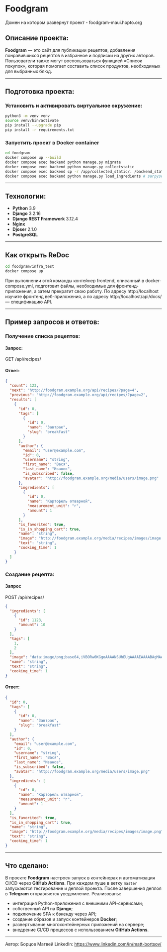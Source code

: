 # Foodgram
Домен на котором развернут проект - foodgram-maui.hopto.org

## Описание проекта:
**Foodgram** — это сайт для публикации рецептов, добавления понравившихся рецептов в избранное и подписки на других авторов. Пользователи также могут воспользоваться функцией «Список покупок», которая помогает составить список продуктов, необходимых для выбранных блюд.

---
## Подготовка проекта:

### Установить и активировать виртуальное окружение:
```bash
python3 -m venv venv
source venv/bin/activate
pip install --upgrade pip
pip install -r requirements.txt
```

### Запустить проект в Docker container
```bash
cd foodgram
docker compose up --build
docker compose exec backend python manage.py migrate
docker compose exec backend python manage.py collectstatic
docker compose exec backend cp -r /app/collected_static/. /backend_static/static/
docker compose exec backend python manage.py load_ingredients # загрузка ингредиентов в БД.
```
---

## Технологии:
- **Python** 3.9  
- **Django** 3.2.16  
- **Django REST Framework** 3.12.4  
- **Nginx**  
- **Djoser** 2.1.0  
- **PostgreSQL**  

---

## Как открыть ReDoc
```bash
cd foodgram/infra_test
docker compose up
```

При выполнении этой команды контейнер frontend, описанный в docker-compose.yml, подготовит файлы, необходимые для фронтенд-приложения, а затем прекратит свою работу. 
По адресу http://localhost изучите фронтенд веб-приложения, а по адресу http://localhost/api/docs/ — спецификацию API.

---

## Пример запросов и ответов:

### Получение списка рецептов:
#### Запрос:
GET /api/recipes/
#### Ответ:
```json
{
  "count": 123,
  "next": "http://foodgram.example.org/api/recipes/?page=4",
  "previous": "http://foodgram.example.org/api/recipes/?page=2",
  "results": [
    {
      "id": 0,
      "tags": [
        {
          "id": 0,
          "name": "Завтрак",
          "slug": "breakfast"
        }
      ],
      "author": {
        "email": "user@example.com",
        "id": 0,
        "username": "string",
        "first_name": "Вася",
        "last_name": "Иванов",
        "is_subscribed": false,
        "avatar": "http://foodgram.example.org/media/users/image.png"
      },
      "ingredients": [
        {
          "id": 0,
          "name": "Картофель отварной",
          "measurement_unit": "г",
          "amount": 1
        }
      ],
      "is_favorited": true,
      "is_in_shopping_cart": true,
      "name": "string",
      "image": "http://foodgram.example.org/media/recipes/images/image.png",
      "text": "string",
      "cooking_time": 1
    }
  ]
}
```

### Создание рецепта:
#### Запрос
POST /api/recipes/
```json
{
  "ingredients": [
    {
      "id": 1123,
      "amount": 10
    }
  ],
  "tags": [
    1,
    2
  ],
  "image": "data:image/png;base64,iVBORw0KGgoAAAANSUhEUgAAAAEAAAABAgMAAABieywaAAAACVBMVEUAAAD///9fX1/S0ecCAAAACXBIWXMAAA7EAAAOxAGVKw4bAAAACklEQVQImWNoAAAAggCByxOyYQAAAABJRU5ErkJggg==",
  "name": "string",
  "text": "string",
  "cooking_time": 1
}
```
#### Ответ:
```json
{
  "id": 0,
  "tags": [
    {
      "id": 0,
      "name": "Завтрак",
      "slug": "breakfast"
    }
  ],
  "author": {
    "email": "user@example.com",
    "id": 0,
    "username": "string",
    "first_name": "Вася",
    "last_name": "Иванов",
    "is_subscribed": false,
    "avatar": "http://foodgram.example.org/media/users/image.png"
  },
  "ingredients": [
    {
      "id": 0,
      "name": "Картофель отварной",
      "measurement_unit": "г",
      "amount": 1
    }
  ],
  "is_favorited": true,
  "is_in_shopping_cart": true,
  "name": "string",
  "image": "http://foodgram.example.org/media/recipes/images/image.png",
  "text": "string",
  "cooking_time": 1
}
```

---

## Что сделано:
В проекте **Foodgram** настроен запуск в контейнерах и автоматизация CI/CD через **GitHub Actions**. При каждом пуше в ветку `master` запускаются тестирование и деплой проекта. После завершения деплоя в **Telegram** отправляется уведомление. Реализованы:  

- интеграция Python-приложения с внешними API-сервисами;  
- собственный API на **Django**;  
- подключение SPA к бэкенду через API;  
- создание образов и запуск контейнеров **Docker**;  
- развертывание многоконтейнерных приложений на сервере;  
- внедрение CI/CD процессов с использованием **GitHub Actions**.

---

Автор: Борцов Матвей
LinkedIn: https://www.linkedin.com/in/matt-bortsov/